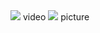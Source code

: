 <img width="{40%}" src="https://github.com/kim04st/Creative_Engineering/assets/127822697/1f85e216-c962-4da8-bfca-806ecd459df2">
video
<img width="{40%}" src="https://github.com/kim04st/Creative_Engineering/assets/127822697/c07b5f18-fb35-4a34-8dee-f58bc4fb8365">
picture
